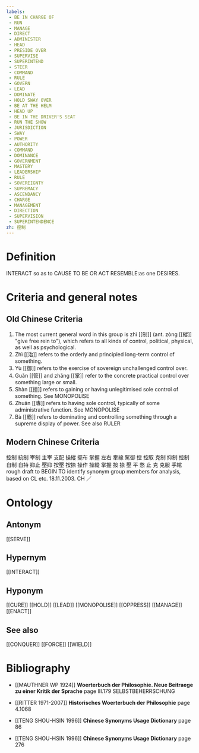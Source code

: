 ```yaml
---
labels: 
 - BE IN CHARGE OF
 - RUN
 - MANAGE
 - DIRECT
 - ADMINISTER
 - HEAD
 - PRESIDE OVER
 - SUPERVISE
 - SUPERINTEND
 - STEER
 - COMMAND
 - RULE
 - GOVERN
 - LEAD
 - DOMINATE
 - HOLD SWAY OVER
 - BE AT THE HELM
 - HEAD UP
 - BE IN THE DRIVER'S SEAT
 - RUN THE SHOW
 - JURISDICTION
 - SWAY
 - POWER
 - AUTHORITY
 - COMMAND
 - DOMINANCE
 - GOVERNMENT
 - MASTERY
 - LEADERSHIP
 - RULE
 - SOVEREIGNTY
 - SUPREMACY
 - ASCENDANCY
 - CHARGE
 - MANAGEMENT
 - DIRECTION
 - SUPERVISION
 - SUPERINTENDENCE
zh: 控制
---
```


# Definition
INTERACT so as to CAUSE TO BE OR ACT RESEMBLE:as one DESIRES.
# Criteria and general notes
## Old Chinese Criteria
1. The most current general word in this group is zhì [[制]] (ant. zòng [[縱]] "give free rein to"), which refers to all kinds of control, political, physical, as well as psychological.
2. Zhì [[治]] refers to the orderly and principled long-term control of something.
3. Yù [[御]] refers to the exercise of sovereign unchallenged control over.
4. Guǎn [[管]] and zhǎng [[掌]] refer to the concrete practical control over something large or small.
5. Shàn [[擅]] refers to gaining or having unlegitimised sole control of something. See MONOPOLISE
6. Zhuān [[專]] refers to having sole control, typically of some administrative function. See MONOPOLISE
7. Bà [[霸]] refers to dominating and controlling something through a supreme display of power. See also RULER
## Modern Chinese Criteria
控制
統制
宰制
主宰
支配
操縱
擺布
掌握
左右
牽線
駕御
控
控馭
克制
抑制
控制
自制
自持
抑止
壓抑
按壓
按捺
操作
操縱
掌握
按
捺
壓
平
憋
止
克
克服
手綰
rough draft to BEGIN TO identify synonym group members for analysis, based on CL etc. 18.11.2003. CH ／
# Ontology

## Antonym
[[SERVE]]
## Hypernym
[[INTERACT]]
## Hyponym
[[CURE]]
[[HOLD]]
[[LEAD]]
[[MONOPOLISE]]
[[OPPRESS]]
[[MANAGE]]
[[ENACT]]
## See also
[[CONQUER]]
[[FORCE]]
[[WIELD]]
# Bibliography
- [[MAUTHNER WP 1924]]
**Woerterbuch der Philosophie. Neue Beitraege zu einer Kritik der Sprache** page III.179
SELBSTBEHERRSCHUNG
- [[RITTER 1971-2007]]
**Historisches Woerterbuch der Philosophie** page 4.1068

- [[TENG SHOU-HSIN 1996]]
**Chinese Synonyms Usage Dictionary** page 86

- [[TENG SHOU-HSIN 1996]]
**Chinese Synonyms Usage Dictionary** page 276
